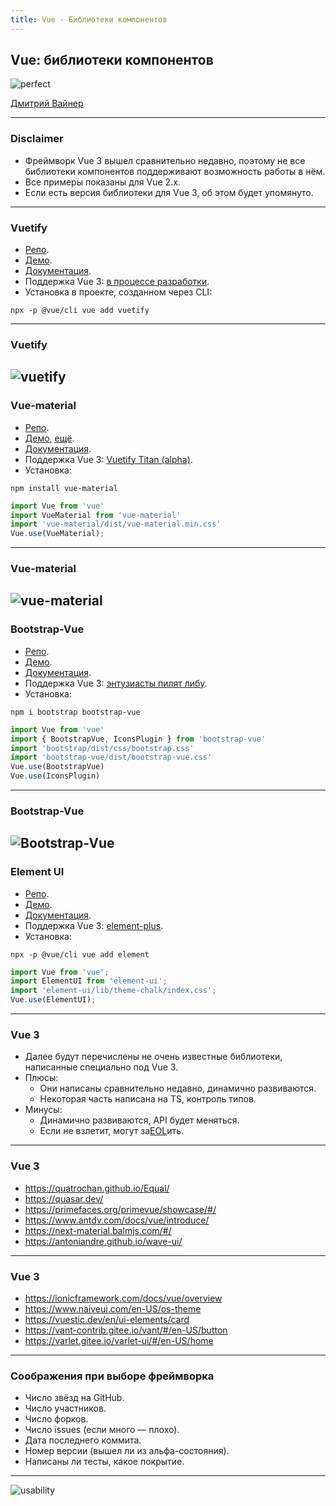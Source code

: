 ```yaml
---
title: Vue - Библиотеки компонентов
---
```


## Vue: библиотеки компонентов

![perfect](assets/vue-ui/perfect.png)

[Дмитрий Вайнер](https://github.com/dmitryweiner)

---

### Disclaimer
* Фреймворк Vue 3 вышел сравнительно недавно, поэтому не все библиотеки компонентов поддерживают возможность
работы в нём. 
* Все примеры показаны для Vue 2.x.
* Если есть версия библиотеки для Vue 3, об этом будет упомянуто.
---

### Vuetify
* [Репо](https://github.com/vuetifyjs/vuetify).
* [Демо](http://vuetify-demo.codefrontback.com/).
* [Документация](https://vuetifyjs.com/en/getting-started/installation/).
* Поддержка Vue 3: [в процессе разработки](https://vuetifyjs.com/en/introduction/roadmap/).
* Установка в проекте, созданном через CLI:
```shell
npx -p @vue/cli vue add vuetify
```
---

### Vuetify

![vuetify](assets/vue-ui/vuetify.png)
---

### Vue-material
* [Репо](https://github.com/vuematerial/vue-material).
* [Демо](http://vma.isocked.com/#/dashboard), [ещё](https://codesandbox.io/s/mn16ll7ly?module=App.vue).
* [Документация](https://www.creative-tim.com/vuematerial/getting-started).
* Поддержка Vue 3: [Vuetify Titan (alpha)](https://next.vuetifyjs.com/en/getting-started/installation/).
* Установка:
```shell
npm install vue-material
```
```js
import Vue from 'vue'
import VueMaterial from 'vue-material'
import 'vue-material/dist/vue-material.min.css'
Vue.use(VueMaterial);
```
---

### Vue-material

![vue-material](assets/vue-ui/vue-material.png)
---

### Bootstrap-Vue
* [Репо](https://github.com/bootstrap-vue/bootstrap-vue).
* [Демо](https://bootstrap-vue.org/play).
* [Документация](https://bootstrap-vue.org/docs).
* Поддержка Vue 3: [энтузиасты пилят либу](https://cdmoro.github.io/bootstrap-vue-3/).
* Установка:
```shell
npm i bootstrap bootstrap-vue
```
```js
import Vue from 'vue'
import { BootstrapVue, IconsPlugin } from 'bootstrap-vue'
import 'bootstrap/dist/css/bootstrap.css'
import 'bootstrap-vue/dist/bootstrap-vue.css'
Vue.use(BootstrapVue)
Vue.use(IconsPlugin)
```
---

### Bootstrap-Vue

![Bootstrap-Vue](assets/vue-ui/bootsrap-vue.png)
---

### Element UI
* [Репо](https://github.com/ElemeFE/element).
* [Демо](https://codesandbox.io/examples/package/element-ui).
* [Документация](https://element.eleme.io/#/en-US/component/quickstart).
* Поддержка Vue 3: [element-plus](https://element-plus.org/#/en-US).
* Установка:
```shell
npx -p @vue/cli vue add element
```
```js
import Vue from 'vue';
import ElementUI from 'element-ui';
import 'element-ui/lib/theme-chalk/index.css';
Vue.use(ElementUI);
```
---

### Vue 3
* Далее будут перечислены не очень известные библиотеки, написанные специально под Vue 3.
* Плюсы:
  * Они написаны сравнительно недавно, динамично развиваются.
  * Некоторая часть написана на TS, контроль типов.
* Минусы:
  * Динамично развиваются, API будет меняться.
  * Если не взлетит, могут за[EOL](https://en.wikipedia.org/wiki/End-of-life_product)ить.
---

### Vue 3
* https://quatrochan.github.io/Equal/
* https://quasar.dev/
* https://primefaces.org/primevue/showcase/#/
* https://www.antdv.com/docs/vue/introduce/
* https://next-material.balmjs.com/#/
* https://antoniandre.github.io/wave-ui/
---

### Vue 3
* https://ionicframework.com/docs/vue/overview
* https://www.naiveui.com/en-US/os-theme
* https://vuestic.dev/en/ui-elements/card
* https://vant-contrib.gitee.io/vant/#/en-US/button
* https://varlet.gitee.io/varlet-ui/#/en-US/home
---

### Соображения при выборе фреймворка
* Число звёзд на GitHub.
* Число участников.
* Число форков.
* Число issues (если много &mdash; плохо).
* Дата последнего коммита.
* Номер версии (вышел ли из альфа-состояния).
* Написаны ли тесты, какое покрытие.
---

![usability](assets/vue-ui/usability.png)